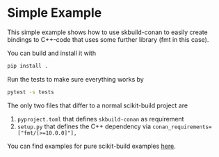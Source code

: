 # Simple Example

This simple example shows how to use skbuild-conan to
easily create bindings to C++-code that uses some further
library (fmt in this case).

You can build and install it with

```bash
pip install .
```

Run the tests to make sure everything works by

```bash
pytest -s tests
```

The only two files that differ to a normal scikit-build project
are
1. `pyproject.toml` that defines `skbuild-conan` as requirement
2. `setup.py` that defines the C++ dependency via `conan_requirements=["fmt/[>=10.0.0]"],`

You can find examples for pure scikit-build examples [here](https://github.com/scikit-build/scikit-build-sample-projects/tree/master/projects). 